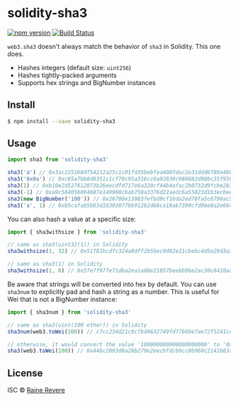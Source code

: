 # solidity-sha3
[![npm version](https://img.shields.io/npm/v/solidity-sha3.svg)](https://npmjs.org/package/solidity-sha3)
[![Build Status](https://travis-ci.org/raineorshine/solidity-sha3.svg?branch=master)](https://travis-ci.org/raineorshine/solidity-sha3)

`web3.sha3` doesn't always match the behavior of `sha3` in Solidity. This one does.

- Hashes integers (default size: `uint256`)
- Hashes tightly-packed arguments
- Supports hex strings and BigNumber instances

## Install

```sh
$ npm install --save solidity-sha3
```

## Usage

```js
import sha3 from 'solidity-sha3'

sha3('a') // 0x3ac225168df54212a25c1c01fd35bebfea408fdac2e31ddd6f80a4bbf9a5f1cb
sha3('0x0a') // 0xc65a7bb8d6351c1cf70c95a316cc6a92839c986682d98bc35f958f4883f9d2a8
sha3(1) // 0xb10e2d527612073b26eecdfd717e6a320cf44b4afac2b0732d9fcbe2b7fa0cf6
sha3(-1) // 0xa9c584056064687e149968cbab758a3376d22aedc6a55823d1b3ecbee81b8fb9
sha3(new BigNumber('100')) // 0x26700e13983fefbd9cf16da2ed70fa5c6798ac55062a4803121a869731e308d2
sha3('a', 1) // 0xb5cafab5b83d18303877bb912b2d66ca18ab7390cfd9be8a2e66cc5096e0ea02
```

You can also hash a value at a specific size:

```js
import { sha3withsize } from 'solidity-sha3'

// same as sha3(uint32(1)) in Solidity
sha3withsize(1, 32) // 0x51f81bcdfc324a0dff2b5bec9d92e21cbebc4d5e29d3a3d30de3e03fbeab8d7f

// same as sha3(1) in Solidity
sha3withsize(1, 8) // 0x5fe7f977e71dba2ea1a68e21057beebb9be2ac30c6410aa38d4f3fbe41dcffd2
```

Be aware that strings will be converted into hex by default. You can use `sha3num` to explicitly pad and hash a string as a number. This is useful for Wei that is not a BigNumber instance:

```js
import { sha3num } from 'solidity-sha3'

// same as sha3(uint(100 ether)) in Solidity
sha3num(web3.toWei(100)) // c7cc234d21c9cfbd4632749fd77669e7ae72f5241ce5895e410c45185a469273

// otherwise, it would convert the value '100000000000000000000' to '0x56bc75e2d63100000' and then hash that
sha3(web3.toWei(100)) // 0x44bc2093d8a26b279e2eecbfdcb9cc0b960c2141b83a29dce25f2a18c2653bfa
```

## License

ISC © [Raine Revere](https://github.com/raineorshine)
